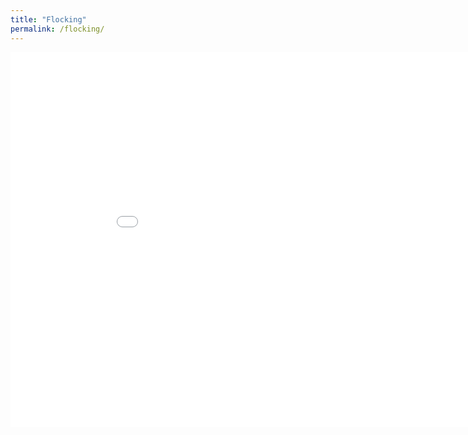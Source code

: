 ```yaml
---
title: "Flocking"
permalink: /flocking/
---
```


<iframe height="600" width="940" src="/flocking.html" frameborder="0"></iframe>
